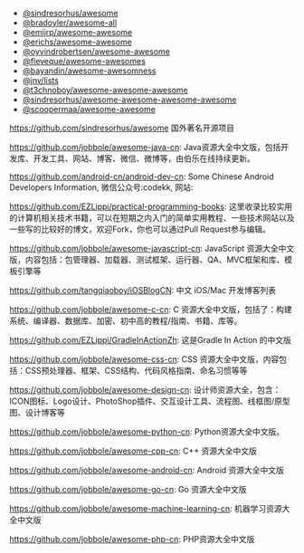 
- [@sindresorhus/awesome](https://github.com/sindresorhus/awesome)
- [@bradoyler/awesome-all](https://github.com/bradoyler/awesome-all)
- [@emijrp/awesome-awesome](https://github.com/emijrp/awesome-awesome)
- [@erichs/awesome-awesome](https://github.com/erichs/awesome-awesome)
- [@oyvindrobertsen/awesome-awesome](https://github.com/oyvindrobertsen/awesome-awesome)
- [@fleveque/awesome-awesomes](https://github.com/fleveque/awesome-awesomes)
- [@bayandin/awesome-awesomness](https://github.com/bayandin/awesome-awesomeness)
- [@jnv/lists](https://github.com/jnv/lists)
- [@t3chnoboy/awesome-awesome-awesome](https://github.com/t3chnoboy/awesome-awesome-awesome)
- [@sindresorhus/awesome-awesome-awesome-awesome](https://github.com/sindresorhus/awesome-awesome-awesome-awesome)
- [@scoopermaa/awesome-awesome](https://github.com/coopermaa/awesome-awesome)

https://github.com/sindresorhus/awesome   国外著名开源项目

https://github.com/jobbole/awesome-java-cn: Java资源大全中文版，包括开发库、开发工具、网站、博客、微信、微博等，由伯乐在线持续更新。

https://github.com/android-cn/android-dev-cn: Some Chinese Android Developers Information, 微信公众号:codekk, 网站:

https://github.com/EZLippi/practical-programming-books: 这里收录比较实用的计算机相关技术书籍，可以在短期之内入门的简单实用教程、一些技术网站以及一些写的比较好的博文，欢迎Fork，你也可以通过Pull Request参与编辑。

https://github.com/jobbole/awesome-javascript-cn: JavaScript 资源大全中文版，内容包括：包管理器、加载器、测试框架、运行器、QA、MVC框架和库、模板引擎等

https://github.com/tangqiaoboy/iOSBlogCN: 中文 iOS/Mac 开发博客列表

https://github.com/jobbole/awesome-c-cn: C 资源大全中文版，包括了：构建系统、编译器、数据库、加密、初中高的教程/指南、书籍、库等。

https://github.com/EZLippi/GradleInActionZh: 这是Gradle In Action 的中文版

https://github.com/jobbole/awesome-css-cn: CSS 资源大全中文版，内容包括：CSS预处理器、框架、CSS结构、代码风格指南、命名习惯等等

https://github.com/jobbole/awesome-design-cn: 设计师资源大全，包含：ICON图标、Logo设计、PhotoShop插件、交互设计工具、流程图、线框图/原型图、设计博客等

https://github.com/jobbole/awesome-python-cn: Python资源大全中文版。

https://github.com/jobbole/awesome-cpp-cn: C++ 资源大全中文版 

https://github.com/jobbole/awesome-android-cn: Android 资源大全中文版

https://github.com/jobbole/awesome-go-cn: Go 资源大全中文版

https://github.com/jobbole/awesome-machine-learning-cn: 机器学习资源大全中文版

https://github.com/jobbole/awesome-php-cn: PHP资源大全中文版
